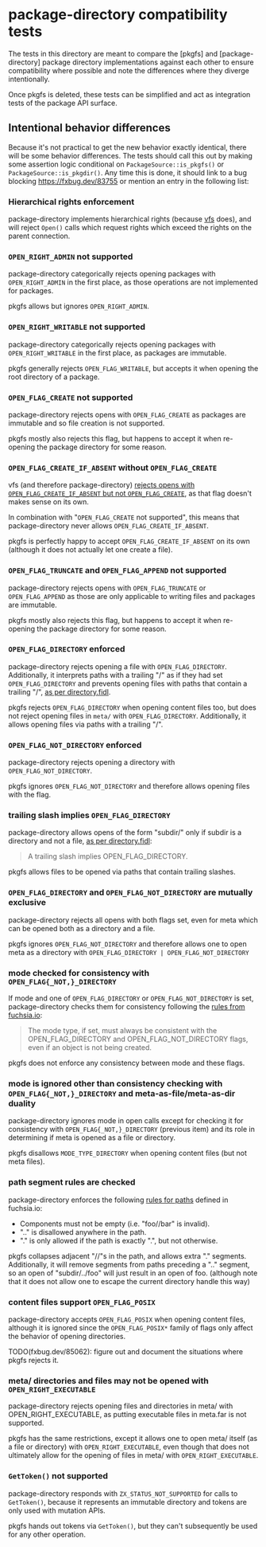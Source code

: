 # package-directory compatibility tests

The tests in this directory are meant to compare the [pkgfs] and
[package-directory] package directory implementations against each other to
ensure compatibility where possible and note the differences where they diverge
intentionally.

[old]: https://cs.opensource.google/fuchsia/fuchsia/+/main:src/sys/pkg/bin/pkgfs/pkgfs/
[new]: https://cs.opensource.google/fuchsia/fuchsia/+/main:src/sys/pkg/lib/package-directory/

Once pkgfs is deleted, these tests can be simplified and act as integration
tests of the package API surface.

## Intentional behavior differences

Because it's not practical to get the new behavior exactly identical, there will
be some behavior differences. The tests should call this out by making some
assertion logic conditional on `PackageSource::is_pkgfs()` or
`PackageSource::is_pkgdir()`. Any time this is done, it should link to a bug
blocking https://fxbug.dev/83755 or mention an entry in the following list:

### Hierarchical rights enforcement

package-directory implements hierarchical rights (because [vfs] does), and will
reject `Open()` calls which request rights which exceed the rights on the parent
connection.

[vfs]: https://cs.opensource.google/fuchsia/fuchsia/+/main:src/lib/storage/vfs/rust/

### `OPEN_RIGHT_ADMIN` not supported

package-directory categorically rejects opening packages with `OPEN_RIGHT_ADMIN`
in the first place, as those operations are not implemented for packages.

pkgfs allows but ignores `OPEN_RIGHT_ADMIN`.

### `OPEN_RIGHT_WRITABLE` not supported

package-directory categorically rejects opening packages with
`OPEN_RIGHT_WRITABLE` in the first place, as packages are immutable.

pkgfs generally rejects `OPEN_FLAG_WRITABLE`, but accepts it when opening the
root directory of a package.

### `OPEN_FLAG_CREATE` not supported

package-directory rejects opens with `OPEN_FLAG_CREATE` as packages are
immutable and so file creation is not supported.

pkgfs mostly also rejects this flag, but happens to accept it when re-opening
the package directory for some reason.

### `OPEN_FLAG_CREATE_IF_ABSENT` without `OPEN_FLAG_CREATE`

vfs (and therefore package-directory)
[rejects opens with `OPEN_FLAG_CREATE_IF_ABSENT` but not `OPEN_FLAG_CREATE`], as
that flag doesn't makes sense on its own.

In combination with "`OPEN_FLAG_CREATE` not supported", this means that
package-directory never allows `OPEN_FLAG_CREATE_IF_ABSENT`.

pkgfs is perfectly happy to accept `OPEN_FLAG_CREATE_IF_ABSENT` on its own
(although it does not actually let one create a file).

[rejects opens with `OPEN_FLAG_CREATE_IF_ABSENT` but not `OPEN_FLAG_CREATE`]: https://cs.opensource.google/fuchsia/fuchsia/+/main:src/lib/storage/vfs/rust/src/directory/common.rs;l=111-114;drc=84109901831eb08168fe3d2c3f9bcdc1844fd564

### `OPEN_FLAG_TRUNCATE` and `OPEN_FLAG_APPEND` not supported

package-directory rejects opens with `OPEN_FLAG_TRUNCATE` or `OPEN_FLAG_APPEND`
as those are only applicable to writing files and packages are immutable.

pkgfs mostly also rejects this flag, but happens to accept it when re-opening
the package directory for some reason.

### `OPEN_FLAG_DIRECTORY` enforced

package-directory rejects opening a file with `OPEN_FLAG_DIRECTORY`.
Additionally, it interprets paths with a trailing "/" as if they had set
`OPEN_FLAG_DIRECTORY` and prevents opening files with paths that contain a
trailing "/", [as per directory.fidl][trailing slash rule].

pkgfs rejects `OPEN_FLAG_DIRECTORY` when opening content files too, but does not
reject opening files in `meta/` with `OPEN_FLAG_DIRECTORY`. Additionally, it
allows opening files via paths with a trailing "/".

### `OPEN_FLAG_NOT_DIRECTORY` enforced

package-directory rejects opening a directory with `OPEN_FLAG_NOT_DIRECTORY`.

pkgfs ignores `OPEN_FLAG_NOT_DIRECTORY` and therefore allows opening files with
the flag.

### trailing slash implies `OPEN_FLAG_DIRECTORY`

package-directory allows opens of the form "subdir/" only if subdir is a
directory and not a file, [as per directory.fidl][trailing slash rule]:

> A trailing slash implies OPEN_FLAG_DIRECTORY.

pkgfs allows files to be opened via paths that contain trailing slashes.

[trailing slash rule]: https://cs.opensource.google/fuchsia/fuchsia/+/main:sdk/fidl/fuchsia.io/directory.fidl;l=190;drc=db4fbde2ad6f3872fe72dd5561265b88c0e0a7df

### `OPEN_FLAG_DIRECTORY` and `OPEN_FLAG_NOT_DIRECTORY` are mutually exclusive

package-directory rejects all opens with both flags set, even for meta which can
be opened both as a directory and a file.

pkgfs ignores `OPEN_FLAG_NOT_DIRECTORY` and therefore allows one to open meta as
a directory with `OPEN_FLAG_DIRECTORY | OPEN_FLAG_NOT_DIRECTORY`

### mode checked for consistency with `OPEN_FLAG{_NOT,}_DIRECTORY`

If mode and one of `OPEN_FLAG_DIRECTORY` or `OPEN_FLAG_NOT_DIRECTORY` is set,
package-directory checks them for consistency following the
[rules from fuchsia.io]:

> The mode type, if set, must always be consistent with the OPEN_FLAG_DIRECTORY
> and OPEN_FLAG_NOT_DIRECTORY flags, even if an object is not being created.

[rules from fuchsia.io]: https://cs.opensource.google/fuchsia/fuchsia/+/main:sdk/fidl/fuchsia.io/io.fidl;drc=87c8cef94d0de07a4d5d430589a0ec0bb9ae5950

pkgfs does not enforce any consistency between mode and these flags.

### mode is ignored other than consistency checking with `OPEN_FLAG{_NOT,}_DIRECTORY` and meta-as-file/meta-as-dir duality

package-directory ignores mode in open calls except for checking it for
consistency with `OPEN_FLAG{_NOT,}_DIRECTORY` (previous item) and its role in
determining if meta is opened as a file or directory.

pkgfs disallows `MODE_TYPE_DIRECTORY` when opening content files (but not meta
files).

### path segment rules are checked

package-directory enforces the following [rules for paths] defined in
fuchsia.io:

*   Components must not be empty (i.e. "foo//bar" is invalid).
*   ".." is disallowed anywhere in the path.
*   "." is only allowed if the path is exactly ".", but not otherwise.

[rules for paths]: https://cs.opensource.google/fuchsia/fuchsia/+/main:sdk/fidl/fuchsia.io/io.fidl;l=870-873;drc=db215d4621cda6044cb68e229c175162fe71b0b5

pkgfs collapses adjacent "//"s in the path, and allows extra "." segments.
Additionally, it will remove segments from paths preceding a ".." segment, so an
open of "subdir/../foo" will just result in an open of foo. (although note that
it does not allow one to escape the current directory handle this way)

### content files support `OPEN_FLAG_POSIX`

package-directory accepts `OPEN_FLAG_POSIX` when opening content files, although
it is ignored since the `OPEN_FLAG_POSIX*` family of flags only affect the
behavior of opening directories.

TODO(fxbug.dev/85062): figure out and document the situations where pkgfs
rejects it.

### meta/ directories and files may not be opened with `OPEN_RIGHT_EXECUTABLE`

package-directory rejects opening files and directories in meta/ with
OPEN_RIGHT_EXECUTABLE, as putting executable files in meta.far is not supported.

pkgfs has the same restrictions, except it allows one to open meta/ itself (as a
file or directory) with `OPEN_RIGHT_EXECUTABLE`, even though that does not
ultimately allow for the opening of files in meta/ with `OPEN_RIGHT_EXECUTABLE`.

### `GetToken()` not supported

package-directory responds with `ZX_STATUS_NOT_SUPPORTED` for calls to
`GetToken()`, because it represents an immutable directory and tokens are only
used with mutation APIs.

pkgfs hands out tokens via `GetToken()`, but they can't subsequently be used for
any other operation.
